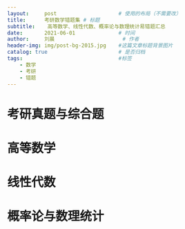 ```yaml
---
layout:     post   				    # 使用的布局（不需要改）
title:      考研数学错题集	# 标题 
subtitle:    高等数学、线性代数、概率论与数理统计易错题汇总
date:       2021-06-01 				# 时间
author:     刘晨 						# 作者
header-img: img/post-bg-2015.jpg 	#这篇文章标题背景图片
catalog: true 						# 是否归档
tags:								#标签
    - 数学
    - 考研
    - 错题
---
```

# 考研真题与综合题

# 高等数学


# 线性代数

# 概率论与数理统计